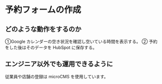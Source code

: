 # 予約フォームの作成

## どのような動作をするのか

①Google カレンダーの空き状況を確認し空いている時間を表示する。
② 予約をした後はそのデータを HubSpot に保存する。

## エンジニア以外でも運用できるように

従業員や店舗の登録は microCMS を使用しています。
